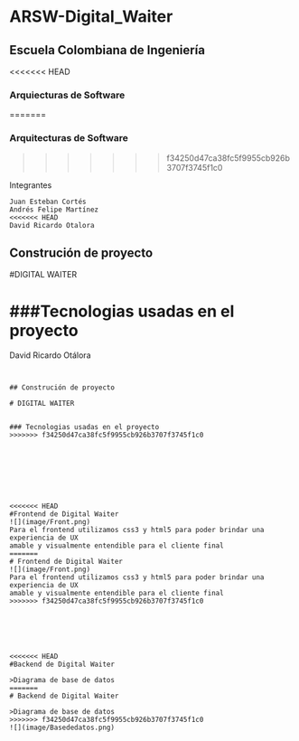# ARSW-Digital_Waiter
## Escuela Colombiana de Ingeniería
<<<<<<< HEAD
### Arquiecturas de Software
=======
### Arquitecturas de Software
>>>>>>> f34250d47ca38fc5f9955cb926b3707f3745f1c0

Integrantes
```
Juan Esteban Cortés
Andrés Felipe Martínez
<<<<<<< HEAD
David Ricardo Otalora 
```


## Construción de proyecto 

#DIGITAL WAITER

 
###Tecnologias usadas en el proyecto
=======
David Ricardo Otálora 
```


## Construción de proyecto

# DIGITAL WAITER


### Tecnologias usadas en el proyecto
>>>>>>> f34250d47ca38fc5f9955cb926b3707f3745f1c0








<<<<<<< HEAD
#Frontend de Digital Waiter
![](image/Front.png)
Para el frontend utilizamos css3 y html5 para poder brindar una experiencia de UX 
amable y visualmente entendible para el cliente final 
=======
# Frontend de Digital Waiter
![](image/Front.png)
Para el frontend utilizamos css3 y html5 para poder brindar una experiencia de UX
amable y visualmente entendible para el cliente final
>>>>>>> f34250d47ca38fc5f9955cb926b3707f3745f1c0






<<<<<<< HEAD
#Backend de Digital Waiter

>Diagrama de base de datos 
=======
# Backend de Digital Waiter

>Diagrama de base de datos
>>>>>>> f34250d47ca38fc5f9955cb926b3707f3745f1c0
![](image/Basededatos.png)
